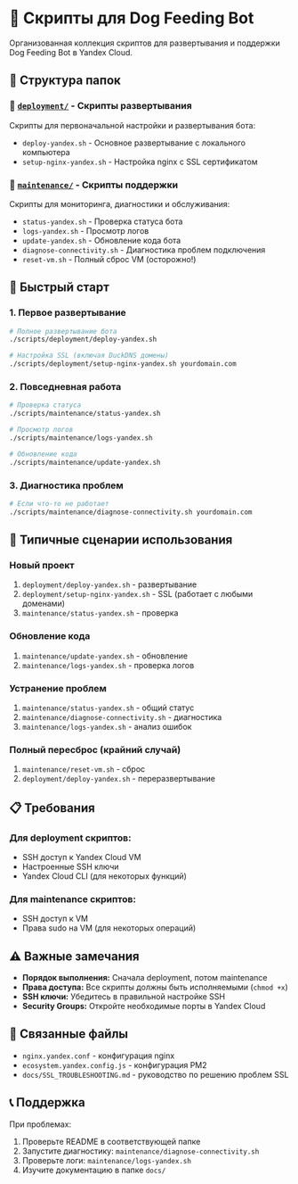 # 📁 Скрипты для Dog Feeding Bot

Организованная коллекция скриптов для развертывания и поддержки Dog Feeding Bot в Yandex Cloud.

## 📂 Структура папок

### 🚀 [`deployment/`](deployment/) - Скрипты развертывания

Скрипты для первоначальной настройки и развертывания бота:

- `deploy-yandex.sh` - Основное развертывание с локального компьютера
- `setup-nginx-yandex.sh` - Настройка nginx с SSL сертификатом

### 🔧 [`maintenance/`](maintenance/) - Скрипты поддержки

Скрипты для мониторинга, диагностики и обслуживания:

- `status-yandex.sh` - Проверка статуса бота
- `logs-yandex.sh` - Просмотр логов
- `update-yandex.sh` - Обновление кода бота
- `diagnose-connectivity.sh` - Диагностика проблем подключения
- `reset-vm.sh` - Полный сброс VM (осторожно!)

## 🎯 Быстрый старт

### 1. Первое развертывание

```bash
# Полное развертывание бота
./scripts/deployment/deploy-yandex.sh

# Настройка SSL (включая DuckDNS домены)
./scripts/deployment/setup-nginx-yandex.sh yourdomain.com
```

### 2. Повседневная работа

```bash
# Проверка статуса
./scripts/maintenance/status-yandex.sh

# Просмотр логов
./scripts/maintenance/logs-yandex.sh

# Обновление кода
./scripts/maintenance/update-yandex.sh
```

### 3. Диагностика проблем

```bash
# Если что-то не работает
./scripts/maintenance/diagnose-connectivity.sh yourdomain.com
```

## 🔄 Типичные сценарии использования

### Новый проект

1. `deployment/deploy-yandex.sh` - развертывание
2. `deployment/setup-nginx-yandex.sh` - SSL (работает с любыми доменами)
3. `maintenance/status-yandex.sh` - проверка

### Обновление кода

1. `maintenance/update-yandex.sh` - обновление
2. `maintenance/logs-yandex.sh` - проверка логов

### Устранение проблем

1. `maintenance/status-yandex.sh` - общий статус
2. `maintenance/diagnose-connectivity.sh` - диагностика
3. `maintenance/logs-yandex.sh` - анализ ошибок

### Полный пересброс (крайний случай)

1. `maintenance/reset-vm.sh` - сброс
2. `deployment/deploy-yandex.sh` - переразвертывание

## 📋 Требования

### Для deployment скриптов:

- SSH доступ к Yandex Cloud VM
- Настроенные SSH ключи
- Yandex Cloud CLI (для некоторых функций)

### Для maintenance скриптов:

- SSH доступ к VM
- Права sudo на VM (для некоторых операций)

## ⚠️ Важные замечания

- **Порядок выполнения:** Сначала deployment, потом maintenance
- **Права доступа:** Все скрипты должны быть исполняемыми (`chmod +x`)
- **SSH ключи:** Убедитесь в правильной настройке SSH
- **Security Groups:** Откройте необходимые порты в Yandex Cloud

## 🔗 Связанные файлы

- `nginx.yandex.conf` - конфигурация nginx
- `ecosystem.yandex.config.js` - конфигурация PM2
- `docs/SSL_TROUBLESHOOTING.md` - руководство по решению проблем SSL

## 📞 Поддержка

При проблемах:

1. Проверьте README в соответствующей папке
2. Запустите диагностику: `maintenance/diagnose-connectivity.sh`
3. Проверьте логи: `maintenance/logs-yandex.sh`
4. Изучите документацию в папке `docs/`
